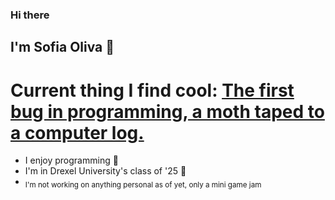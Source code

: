 ### Hi there
## I'm Sofia Oliva 👋
# Current thing I find cool: [The first bug in programming, a moth taped to a computer log.](https://en.wikipedia.org/wiki/Software_bug)

- I enjoy programming 💬
- I'm in Drexel University's class of '25 🐉
- <sub>I'm not working on anything personal as of yet, only a mini game jam</sub>


<!--
**SofiaOliva/SofiaOliva** is a ✨ _special_ ✨ repository because its `README.md` (this file) appears on your GitHub profile.

Here are some ideas to get you started:

- 🔭 I’m currently working on ...
- 🌱 I’m currently learning ...
- 👯 I’m looking to collaborate on ...
- 🤔 I’m looking for help with ...
- 💬 Ask me about ...
- 📫 How to reach me: ...
- 😄 Pronouns: ...
- ⚡ Fun fact: ...
-->
